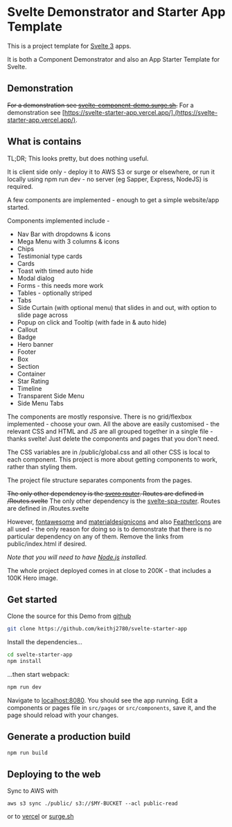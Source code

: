 # Svelte Demonstrator and Starter App Template

This is a project template for [Svelte 3](https://svelte.dev) apps.

It is both a Component Demonstrator and also an App Starter Template for Svelte.

## Demonstration

~~For a demonstration see [svelte-component-demo.surge.sh](http://svelte-component-demo.surge.sh/).~~
For a demonstration see [https://svelte-starter-app.vercel.app/].(https://svelte-starter-app.vercel.app/).

## What is contains

TL;DR; This looks pretty, but does nothing useful.


It is client side only - deploy it to AWS S3 or surge or elsewhere, or run it locally using npm run dev - no server (eg Sapper, Express, NodeJS) is required.

A few components are implemented - enough to get a simple website/app started.

Components implemented include -
- Nav Bar with dropdowns & icons
- Mega Menu with 3 columns & icons
- Chips
- Testimonial type cards
- Cards
- Toast with timed auto hide
- Modal dialog
- Forms - this needs more work
- Tables - optionally striped
- Tabs
- Side Curtain (with optional menu) that slides in and out, with option to slide page across
- Popup on click and Tooltip (with fade in & auto hide)
- Callout
- Badge
- Hero banner
- Footer
- Box
- Section
- Container
- Star Rating
- Timeline
- Transparent Side Menu
- Side Menu Tabs


The components are mostly responsive. There is no grid/flexbox implemented - choose your own.  All the above are easily customised - the relevant CSS and HTML and JS are all grouped together in a single file - thanks svelte! Just delete the components and pages that you don't need.

The CSS variables are in /public/global.css and all other CSS is local to each component. This project is more about getting components to work, rather than styling them.

The project file structure separates components from the pages.

~~The only other dependency is the [svero router](https://github.com/kazzkiq/svero). Routes are defined in /Routes.svelte~~
The only other dependency is the [svelte-spa-router](https://github.com/ItalyPaleAle/svelte-spa-router). Routes are defined in /Routes.svelte

However, [fontawesome](https://fontawesome.com) and [materialdesignicons](https://materialdesignicons.com) and also [FeatherIcons](https://feathericons.com) are all used - the only reason for doing so is to demonstrate that there is no particular dependency on any of them. Remove the links from public/index.html if desired.


*Note that you will need to have [Node.js](https://nodejs.org) installed.*

The whole project deployed comes in at close to 200K - that includes a 100K Hero image.

## Get started

Clone the source for this Demo from [github](https://github.com/keithj2780/svelte-starter-app)

```bash
git clone https://github.com/keithj2780/svelte-starter-app
```

Install the dependencies...

```bash
cd svelte-starter-app
npm install
```

...then start webpack:

```bash
npm run dev
```

Navigate to [localhost:8080](http://localhost:8080). You should see the app running. Edit a components or pages file in `src/pages` or `src/components`, save it, and the page should reload with your changes.


## Generate a production build

```bash
npm run build
```


## Deploying to the web

Sync to AWS with 
```
aws s3 sync ./public/ s3://$MY-BUCKET --acl public-read
```

or to [vercel](https://vercel.com/) or [surge.sh](https://surge.sh)
